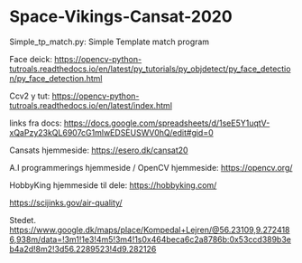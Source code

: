 # Space-Vikings-Cansat-2020

Simple_tp_match.py: Simple Template match program


Face deick:
https://opencv-python-tutroals.readthedocs.io/en/latest/py_tutorials/py_objdetect/py_face_detection/py_face_detection.html

Ccv2 y tut:
https://opencv-python-tutroals.readthedocs.io/en/latest/index.html


  links fra docs:
https://docs.google.com/spreadsheets/d/1seE5Y1uqtV-xQaPzy23kQL6907cG1mlwEDSEUSWV0hQ/edit#gid=0

Cansats hjemmeside:
https://esero.dk/cansat20

A.I programmerings hjemmeside / OpenCV hjemmeside:
https://opencv.org/

HobbyKing hjemmeside til dele: 
https://hobbyking.com/

https://scijinks.gov/air-quality/

Stedet.
https://www.google.dk/maps/place/Kompedal+Lejren/@56.23109,9.2724186,938m/data=!3m1!1e3!4m5!3m4!1s0x464beca6c2a8786b:0x53ccd389b3eb4a2d!8m2!3d56.2289523!4d9.282126
